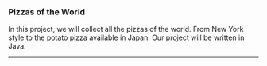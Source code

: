 ### Pizzas of the World

In this project, we will collect all the pizzas of the world. From New York style to the potato pizza available in Japan. Our project will be written in Java.

---
